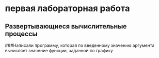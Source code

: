 # первая лабораторная работа
## Развертывающиеся вычислительные процессы
###Написали программу, которая по введенному значению аргумента вычисляет значение функции, заданной по графику
